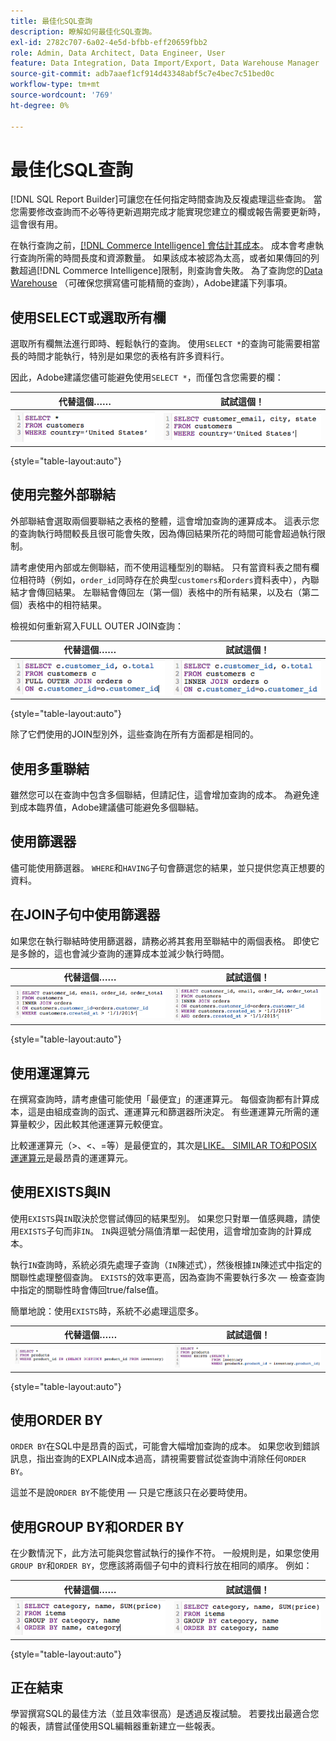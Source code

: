 ```yaml
---
title: 最佳化SQL查詢
description: 瞭解如何最佳化SQL查詢。
exl-id: 2782c707-6a02-4e5d-bfbb-eff20659fbb2
role: Admin, Data Architect, Data Engineer, User
feature: Data Integration, Data Import/Export, Data Warehouse Manager
source-git-commit: adb7aaef1cf914d43348abf5c7e4bec7c51bed0c
workflow-type: tm+mt
source-wordcount: '769'
ht-degree: 0%

---
```


# 最佳化SQL查詢

[!DNL SQL Report Builder]可讓您在任何指定時間查詢及反複處理這些查詢。 當您需要修改查詢而不必等待更新週期完成才能實現您建立的欄或報告需要更新時，這會很有用。

在執行查詢之前，[[!DNL Commerce Intelligence] 會估計其成本](https://experienceleague.adobe.com/docs/commerce-knowledge-base/kb/troubleshooting/miscellaneous/sql-queries-explain-cost-errors.html)。 成本會考慮執行查詢所需的時間長度和資源數量。 如果該成本被認為太高，或者如果傳回的列數超過[!DNL Commerce Intelligence]限制，則查詢會失敗。 為了查詢您的[Data Warehouse](../data-analyst/data-warehouse-mgr/tour-dwm.md) （可確保您撰寫儘可能精簡的查詢），Adobe建議下列事項。

## 使用SELECT或選取所有欄

選取所有欄無法進行即時、輕鬆執行的查詢。 使用`SELECT *`的查詢可能需要相當長的時間才能執行，特別是如果您的表格有許多資料行。

因此，Adobe建議您儘可能避免使用`SELECT *`，而僅包含您需要的欄：

| **代替這個……** | **試試這個！** |
|-----|-----|
| ![](../../mbi/assets/Select_all_1.png) | ![](../../mbi/assets/Select_all_2.png) |

{style="table-layout:auto"}

## 使用完整外部聯結

外部聯結會選取兩個要聯結之表格的整體，這會增加查詢的運算成本。 這表示您的查詢執行時間較長且很可能會失敗，因為傳回結果所花的時間可能會超過執行限制。

請考慮使用內部或左側聯結，而不使用這種型別的聯結。 只有當資料表之間有欄位相符時（例如，`order_id`同時存在於典型`customers`和`orders`資料表中），內聯結才會傳回結果。 左聯結會傳回左（第一個）表格中的所有結果，以及右（第二個）表格中的相符結果。

檢視如何重新寫入FULL OUTER JOIN查詢：

| **代替這個……** | **試試這個！** |
|-----|-----|
| ![](../../mbi/assets/Full_Outer_Join_1.png) | ![](../../mbi/assets/Full_Outer_Join_2.png) |

{style="table-layout:auto"}

除了它們使用的JOIN型別外，這些查詢在所有方面都是相同的。

## 使用多重聯結

雖然您可以在查詢中包含多個聯結，但請記住，這會增加查詢的成本。 為避免達到成本臨界值，Adobe建議儘可能避免多個聯結。

## 使用篩選器

儘可能使用篩選器。 `WHERE`和`HAVING`子句會篩選您的結果，並只提供您真正想要的資料。

## 在JOIN子句中使用篩選器

如果您在執行聯結時使用篩選器，請務必將其套用至聯結中的兩個表格。 即使它是多餘的，這也會減少查詢的運算成本並減少執行時間。

| **代替這個……** | **試試這個！** |
|-----|-----|
| ![](../../mbi/assets/Join_filters_1.png) | ![](../../mbi/assets/Join_filters_2.png) |

{style="table-layout:auto"}

## 使用運運算元

在撰寫查詢時，請考慮儘可能使用「最便宜」的運運算元。 每個查詢都有計算成本，這是由組成查詢的函式、運運算元和篩選器所決定。 有些運運算元所需的運算量較少，因此較其他運運算元較便宜。

比較運運算元（>、&lt;、=等）是最便宜的，其次是[LIKE。 SIMILAR TO和POSIX運運算元](https://www.postgresql.org/docs/9.5/functions-matching.html)是最昂貴的運運算元。

## 使用EXISTS與IN

使用`EXISTS`與`IN`取決於您嘗試傳回的結果型別。 如果您只對單一值感興趣，請使用`EXISTS`子句而非`IN`。 `IN`與逗號分隔值清單一起使用，這會增加查詢的計算成本。

執行`IN`查詢時，系統必須先處理子查詢（`IN`陳述式），然後根據`IN`陳述式中指定的關聯性處理整個查詢。 `EXISTS`的效率更高，因為查詢不需要執行多次 — 檢查查詢中指定的關聯性時會傳回true/false值。

簡單地說：使用`EXISTS`時，系統不必處理這麼多。

| **代替這個……** | **試試這個！** |
|-----|-----|
| ![](../../mbi/assets/Exists_1.png) | ![](../../mbi/assets/Exists_2.png) |

{style="table-layout:auto"}

## 使用ORDER BY

`ORDER BY`在SQL中是昂貴的函式，可能會大幅增加查詢的成本。 如果您收到錯誤訊息，指出查詢的EXPLAIN成本過高，請視需要嘗試從查詢中消除任何`ORDER BY`。

這並不是說`ORDER BY`不能使用 — 只是它應該只在必要時使用。

## 使用GROUP BY和ORDER BY

在少數情況下，此方法可能與您嘗試執行的操作不符。 一般規則是，如果您使用`GROUP BY`和`ORDER BY`，您應該將兩個子句中的資料行放在相同的順序。 例如：

| **代替這個……** | **試試這個！** |
|-----|-----|
| ![](../../mbi/assets/Group_by_2.png) | ![](../../mbi/assets/Group_by_1.png) |

{style="table-layout:auto"}

## 正在結束

學習撰寫SQL的最佳方法（並且效率很高）是透過反複試驗。 若要找出最適合您的報表，請嘗試僅使用SQL編輯器重新建立一些報表。
